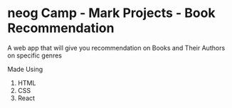 <h1> neog Camp - Mark Projects - Book Recommendation </h1>

A web app that will give you recommendation on Books and Their Authors on specific genres

Made Using
1. HTML
2. CSS
3. React
